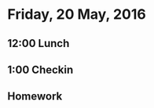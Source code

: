 Friday, 20 May, 2016
====================

12:00 Lunch
-----------

1:00 Checkin
------------

Homework
--------
